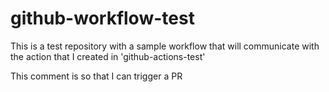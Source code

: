 # github-workflow-test
This is a test repository with a sample workflow that will communicate with the action that I created in 'github-actions-test'

This comment is so that I can trigger a PR
